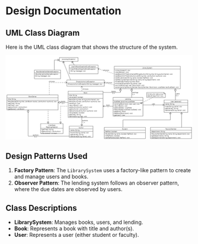 # Design Documentation

## UML Class Diagram
Here is the UML class diagram that shows the structure of the system.

![UML Diagram](img.png)

## Design Patterns Used
1. **Factory Pattern**: The `LibrarySystem` uses a factory-like pattern to create and manage users and books.
2. **Observer Pattern**: The lending system follows an observer pattern, where the due dates are observed by users.

## Class Descriptions
- **LibrarySystem**: Manages books, users, and lending.
- **Book**: Represents a book with title and author(s).
- **User**: Represents a user (either student or faculty).
